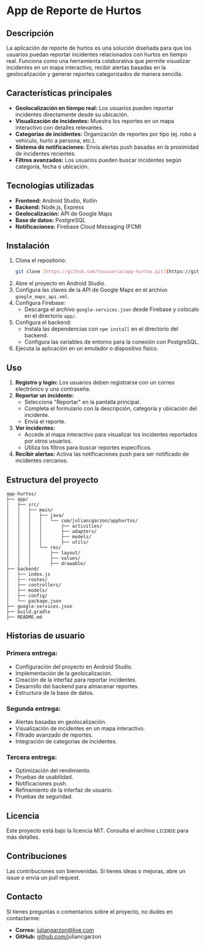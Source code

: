 # App de Reporte de Hurtos

## Descripción

La aplicación de reporte de hurtos es una solución diseñada para que los usuarios puedan reportar incidentes relacionados con hurtos en tiempo real. Funciona como una herramienta colaborativa que permite visualizar incidentes en un mapa interactivo, recibir alertas basadas en la geolocalización y generar reportes categorizados de manera sencilla.

## Características principales

- **Geolocalización en tiempo real:** Los usuarios pueden reportar incidentes directamente desde su ubicación.
- **Visualización de incidentes:** Muestra los reportes en un mapa interactivo con detalles relevantes.
- **Categorías de incidentes:** Organización de reportes por tipo (ej. robo a vehículo, hurto a persona, etc.).
- **Sistema de notificaciones:** Envía alertas push basadas en la proximidad de incidentes recientes.
- **Filtros avanzados:** Los usuarios pueden buscar incidentes según categoría, fecha o ubicación.

## Tecnologías utilizadas

- **Frontend:** Android Studio, Kotlin
- **Backend:** Node.js, Express
- **Geolocalización:** API de Google Maps
- **Base de datos:** PostgreSQL
- **Notificaciones:** Firebase Cloud Messaging (FCM)

## Instalación

1. Clona el repositorio:
   ```bash
   git clone [https://github.com/tuusuario/app-hurtos.git](https://github.com/juliancgarzon/APPHURTOS.git)
   ```
2. Abre el proyecto en Android Studio.
3. Configura las claves de la API de Google Maps en el archivo `google_maps_api.xml`.
4. Configura Firebase:
   - Descarga el archivo `google-services.json` desde Firebase y colócalo en el directorio `app/`.
5. Configura el backend:
   - Instala las dependencias con `npm install` en el directorio del backend.
   - Configura las variables de entorno para la conexión con PostgreSQL.
6. Ejecuta la aplicación en un emulador o dispositivo físico.

## Uso

1. **Registro y login:** Los usuarios deben registrarse con un correo electrónico y una contraseña.
2. **Reportar un incidente:**
   - Selecciona "Reportar" en la pantalla principal.
   - Completa el formulario con la descripción, categoría y ubicación del incidente.
   - Envía el reporte.
3. **Ver incidentes:**
   - Accede al mapa interactivo para visualizar los incidentes reportados por otros usuarios.
   - Utiliza los filtros para buscar reportes específicos.
4. **Recibir alertas:** Activa las notificaciones push para ser notificado de incidentes cercanos.

## Estructura del proyecto

```
app-hurtos/
├── app/
│   ├── src/
│   │   ├── main/
│   │   │   ├── java/
│   │   │   │   └── com/juliancgarzon/apphurtos/
│   │   │   │       ├── activities/
│   │   │   │       ├── adapters/
│   │   │   │       ├── models/
│   │   │   │       ├── utils/
│   │   │   └── res/
│   │   │       ├── layout/
│   │   │       ├── values/
│   │   │       ├── drawable/
├── backend/
│   ├── index.js
│   ├── routes/
│   ├── controllers/
│   ├── models/
│   ├── config/
│   └── package.json
├── google-services.json
├── build.gradle
├── README.md
```

## Historias de usuario

### Primera entrega:

- Configuración del proyecto en Android Studio.
- Implementación de la geolocalización.
- Creación de la interfaz para reportar incidentes.
- Desarrollo del backend para almacenar reportes.
- Estructura de la base de datos.

### Segunda entrega:

- Alertas basadas en geolocalización.
- Visualización de incidentes en un mapa interactivo.
- Filtrado avanzado de reportes.
- Integración de categorías de incidentes.

### Tercera entrega:

- Optimización del rendimiento.
- Pruebas de usabilidad.
- Notificaciones push.
- Refinamiento de la interfaz de usuario.
- Pruebas de seguridad.

## Licencia

Este proyecto está bajo la licencia MIT. Consulta el archivo `LICENSE` para más detalles.

## Contribuciones

Las contribuciones son bienvenidas. Si tienes ideas o mejoras, abre un issue o envía un pull request.

## Contacto

Si tienes preguntas o comentarios sobre el proyecto, no dudes en contactarme:

- **Correo:** [juliangarzon@live.com](mailto\:juliangarzon@live.com)
- **GitHub:** [github.com/](https://github.com/tuusuario)juliancgarzon

